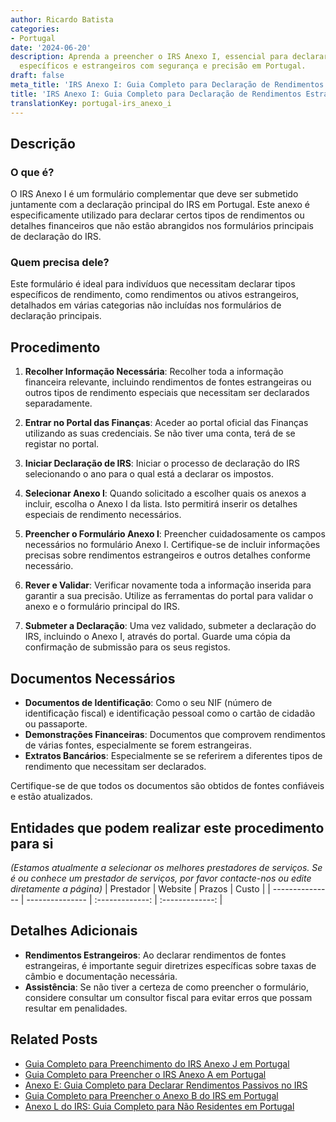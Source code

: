 ```yaml
---
author: Ricardo Batista
categories:
- Portugal
date: '2024-06-20'
description: Aprenda a preencher o IRS Anexo I, essencial para declarar rendimentos
  específicos e estrangeiros com segurança e precisão em Portugal.
draft: false
meta_title: 'IRS Anexo I: Guia Completo para Declaração de Rendimentos Estrangeiros'
title: 'IRS Anexo I: Guia Completo para Declaração de Rendimentos Estrangeiros'
translationKey: portugal-irs_anexo_i
---
```




## Descrição
### O que é?
O IRS Anexo I é um formulário complementar que deve ser submetido juntamente com a declaração principal do IRS em Portugal. Este anexo é especificamente utilizado para declarar certos tipos de rendimentos ou detalhes financeiros que não estão abrangidos nos formulários principais de declaração do IRS.

### Quem precisa dele?
Este formulário é ideal para indivíduos que necessitam declarar tipos específicos de rendimento, como rendimentos ou ativos estrangeiros, detalhados em várias categorias não incluídas nos formulários de declaração principais.

## Procedimento
1. **Recolher Informação Necessária**: Recolher toda a informação financeira relevante, incluindo rendimentos de fontes estrangeiras ou outros tipos de rendimento especiais que necessitam ser declarados separadamente.
   
2. **Entrar no Portal das Finanças**: Aceder ao portal oficial das Finanças utilizando as suas credenciais. Se não tiver uma conta, terá de se registar no portal.
   
3. **Iniciar Declaração de IRS**: Iniciar o processo de declaração do IRS selecionando o ano para o qual está a declarar os impostos.
   
4. **Selecionar Anexo I**: Quando solicitado a escolher quais os anexos a incluir, escolha o Anexo I da lista. Isto permitirá inserir os detalhes especiais de rendimento necessários.
   
5. **Preencher o Formulário Anexo I**: Preencher cuidadosamente os campos necessários no formulário Anexo I. Certifique-se de incluir informações precisas sobre rendimentos estrangeiros e outros detalhes conforme necessário.
   
6. **Rever e Validar**: Verificar novamente toda a informação inserida para garantir a sua precisão. Utilize as ferramentas do portal para validar o anexo e o formulário principal do IRS.
   
7. **Submeter a Declaração**: Uma vez validado, submeter a declaração do IRS, incluindo o Anexo I, através do portal. Guarde uma cópia da confirmação de submissão para os seus registos.

## Documentos Necessários
- **Documentos de Identificação**: Como o seu NIF (número de identificação fiscal) e identificação pessoal como o cartão de cidadão ou passaporte.
- **Demonstrações Financeiras**: Documentos que comprovem rendimentos de várias fontes, especialmente se forem estrangeiras.
- **Extratos Bancários**: Especialmente se se referirem a diferentes tipos de rendimento que necessitam ser declarados.

Certifique-se de que todos os documentos são obtidos de fontes confiáveis e estão atualizados.

## Entidades que podem realizar este procedimento para si
_(Estamos atualmente a selecionar os melhores prestadores de serviços. Se é ou conhece um prestador de serviços, por favor contacte-nos ou edite diretamente a página)_
| Prestador        |     Website     |     Prazos    |       Custo      |
| --------------- | --------------- |  :-------------: | :-------------: |

## Detalhes Adicionais
- **Rendimentos Estrangeiros**: Ao declarar rendimentos de fontes estrangeiras, é importante seguir diretrizes específicas sobre taxas de câmbio e documentação necessária.
- **Assistência**: Se não tiver a certeza de como preencher o formulário, considere consultar um consultor fiscal para evitar erros que possam resultar em penalidades.


## Related Posts

- [Guia Completo para Preenchimento do IRS Anexo J em Portugal](https://tramitit.com/pt/guides/portugal/irs_anexo_j/)
- [Guia Completo para Preencher o IRS Anexo A em Portugal](https://tramitit.com/pt/guides/portugal/irs_anexo_a/)
- [Anexo E: Guia Completo para Declarar Rendimentos Passivos no IRS](https://tramitit.com/pt/guides/portugal/irs_anexo_e/)
- [Guia Completo para Preencher o Anexo B do IRS em Portugal](https://tramitit.com/pt/guides/portugal/irs_anexo_b/)
- [Anexo L do IRS: Guia Completo para Não Residentes em Portugal](https://tramitit.com/pt/guides/portugal/irs_anexo_l/)